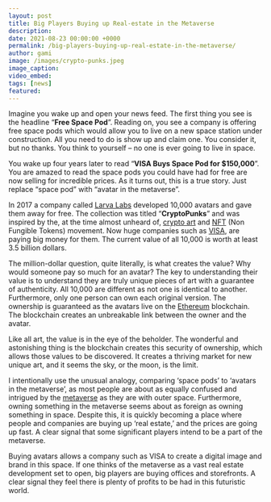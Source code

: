 ```yaml
---
layout: post
title: Big Players Buying up Real-estate in the Metaverse
description:
date: 2021-08-23 00:00:00 +0000
permalink: /big-players-buying-up-real-estate-in-the-metaverse/
author: gami
image: /images/crypto-punks.jpeg
image_caption:
video_embed: 
tags: [news]
featured: 
---
```


Imagine you wake up and open your news feed. The first thing you see is the headline “**Free Space Pod**”. Reading on, you see a company is offering free space pods which would allow you to live on a new space station under construction. All you need to do is show up and claim one. You consider it, but no thanks. You think to yourself – no one is ever going to live in space.

You wake up four years later to read “**VISA Buys Space Pod for $150,000**”. You are amazed to read the space pods you could have had for free are now selling for incredible prices. As it turns out, this is a true story. Just replace “space pod” with “avatar in the metaverse”.

In 2017 a company called [Larva Labs](https://www.larvalabs.com/cryptopunks) developed 10,000 avatars and gave them away for free. The collection was titled “**CryptoPunks**” and was inspired by the, at the time almost unheard of, [crypto art](https://www.artnome.com/news/2018/1/14/what-is-cryptoart) and [NFT](/history-of-nfts/) (Non Fungible Tokens) movement. Now huge companies such as [VISA](https://www.bloomberg.com/news/articles/2021-08-23/cryptopunk-nft-prices-visa-buys-digital-avatar-7610-for-150-000-in-eth), are paying big money for them. The current value of all 10,000 is worth at least 3.5 billion dollars.

The million-dollar question, quite literally, is what creates the value? Why would someone pay so much for an avatar? The key to understanding their value is to understand they are truly unique pieces of art with a guarantee of authenticity. All 10,000 are different as not one is identical to another. Furthermore, only one person can own each original version. The ownership is guaranteed as the avatars live on the [Ethereum](https://en.wikipedia.org/wiki/Ethereum) blockchain. The blockchain creates an unbreakable link between the owner and the avatar.

Like all art, the value is in the eye of the beholder. The wonderful and astonishing thing is the blockchain creates this security of ownership, which allows those values to be discovered. It creates a thriving market for new unique art, and it seems the sky, or the moon, is the limit.

I intentionally use the unusual analogy, comparing ‘space pods’ to ‘avatars in the metaverse’, as most people are about as equally confused and intrigued by the [metaverse](https://www.forbes.com/sites/cathyhackl/2020/07/05/the-metaverse-is-coming--its-a-very-big-deal/?sh=3f02f46a440f) as they are with outer space. Furthermore, owning something in the metaverse seems about as foreign as owning something in space. Despite this, it is quickly becoming a place where people and companies are buying up ‘real estate,’ and the prices are going up fast. A clear signal that some significant players intend to be a part of the metaverse.

Buying avatars allows a company such as VISA to create a digital image and brand in this space. If one thinks of the metaverse as a vast real estate development set to open, big players are buying offices and storefronts. A clear signal they feel there is plenty of profits to be had in this futuristic world.